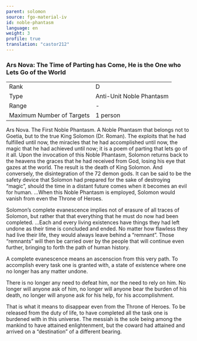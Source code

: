 ```yaml
---
parent: solomon
source: fgo-material-iv
id: noble-phantasm
language: en
weight: 3
profile: true
translation: "castor212"
---
```


### Ars Nova: The Time of Parting has Come, He is the One who Lets Go of the World

<table>
  <tr><td>Rank</td><td>D</td></tr>
  <tr><td>Type</td><td>Anti-Unit Noble Phantasm</td></tr>
  <tr><td>Range</td><td>-</td></tr>
  <tr><td>Maximum Number of Targets</td><td>1 person</td></tr>
</table>

Ars Nova.
The First Noble Phantasm. A Noble Phantasm that belongs not to Goetia, but to the true King Solomon (Dr. Roman).
The exploits that he had fulfilled until now, the miracles that he had accomplished until now, the magic that he had achieved until now; it is a poem of parting that lets go of it all.
Upon the invocation of this Noble Phantasm, Solomon returns back to the heavens the graces that he had received from God, losing his eye that gazes at the world.
The result is the death of King Solomon. And conversely, the disintegration of the 72 demon gods.
It can be said to be the safety device that Solomon had prepared for the sake of destroying “magic”, should the time in a distant future comes when it becomes an evil for human.
…When this Noble Phantasm is employed, Solomon would vanish from even the Throne of Heroes.

Solomon’s complete evanescence implies not of erasure of all traces of Solomon, but rather that that everything that he must do now had been completed.
…Each and every living existences have things they had left undone as their time is concluded and ended. No matter how flawless they had live their life, they would always leave behind a “remnant”.
Those “remnants” will then be carried over by the people that will continue even further, bringing to forth the path of human history.

A complete evanescence means an ascenscion from this very path.
To accomplish every task one is granted with, a state of existence where one no longer has any matter undone.

There is no longer any need to defeat him, nor the need to rely on him.
No longer will anyone ask of him,
no longer will anyone bear the burden of his death,
no longer will anyone ask for his help, for his accomplishment.

That is what it means to disappear even from the Throne of Heroes.
To be released from the duty of life, to have completed all the task one is burdened with in this universe.
The messiah is the sole being among the mankind to have attained enlightenment, but the coward had attained and arrived on a “destination” of a different bearing.
